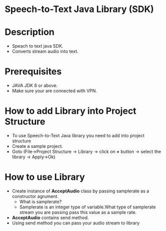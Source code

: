 # Speech-to-Text Java Library (SDK)

# Description
- Speach to text java SDK.
- Converts stream audio into text.

# Prerequisites
-  JAVA JDK 8 or above.
-  Make sure your are connected with VPN.

# How to add Library into Project Structure
- To use Speech-to-Text Java library you need to add into project structure
- Create a sample project.
- Goto (File->Project Structure -> Library -> click on **+** button -> select the library -> Apply->Ok)


# How to use Library
- Create instance of **AcceptAudio** class by passing samplerate as a constructor agrument.
    - What is samplerate?
    - Samplerate is an integer type of variable.What type of samplerate stream you are passing pass this value as a sample rate.
- **AcceptAudio** contains send method.
- Using send method you can pass your audio stream to library




